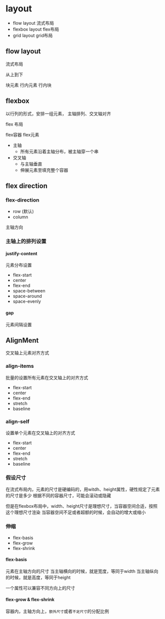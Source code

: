 # layout

+ flow layout 流式布局
+ flexbox layout flex布局
+ grid layout grid布局

## flow layout

流式布局

从上到下

块元素
行内元素
行内块

## flexbox

以行列的形式，安排一组元素，
主轴排列、交叉轴对齐

flex 布局

flex容器
flex元素

+ 主轴
  + 所有元素沿着主轴分布，被主轴穿一个串
+ 交叉轴
  + 与主轴垂直
  + 伸展元素至填充整个容器

## flex direction

### flex-direction

+ row (默认)
+ column

主轴方向

### 主轴上的排列设置

#### justify-content

元素分布设置

+ flex-start
+ center
+ flex-end
+ space-between
+ space-around
+ space-evenly

#### gap

元素间隔设置

## AlignMent

交叉轴上元素对齐方式

### align-items

批量的设置所有元素在交叉轴上的对齐方式

+ flex-start
+ center
+ flex-end
+ stretch
+ baseline

### align-self

设置单个元素在交叉轴上的对齐方式

+ flex-start
+ center
+ flex-end
+ stretch
+ baseline

### 假设尺寸

在流式布局内，元素的尺寸是硬编码的，用witdh、height属性，硬性规定了元素的尺寸是多少
根据不同的容器尺寸，可能会滚动或隐藏

但是在flexbox布局中，width、height尺寸是理想尺寸，当容器空间合适，按照这个理想尺寸渲染
当容器空间不足或者超额的时候，会自动的增大或缩小

### 伸缩

+ flex-basis
+ flex-grow
+ flex-shrink

#### flex-basis

元素在主轴方向的尺寸
当主轴横向的时候，就是宽度，等同于width
当主轴纵向的时候，就是高度，等同于height

一个属性可以兼容不同方向上的尺寸

#### flex-grow & flex-shrink

容器内，主轴方向上，`额外尺寸`或者`不足尺寸`的分配比例
